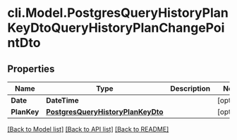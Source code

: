 # cli.Model.PostgresQueryHistoryPlanKeyDtoQueryHistoryPlanChangePointDto

## Properties

Name | Type | Description | Notes
------------ | ------------- | ------------- | -------------
**Date** | **DateTime** |  | [optional] 
**PlanKey** | [**PostgresQueryHistoryPlanKeyDto**](PostgresQueryHistoryPlanKeyDto.md) |  | [optional] 

[[Back to Model list]](../README.md#documentation-for-models) [[Back to API list]](../README.md#documentation-for-api-endpoints) [[Back to README]](../README.md)

